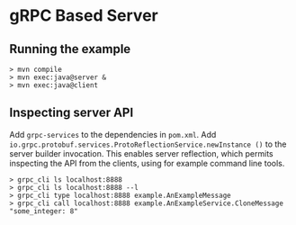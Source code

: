 # gRPC Based Server

## Running the example

```
> mvn compile
> mvn exec:java@server &
> mvn exec:java@client
```

## Inspecting server API

Add `grpc-services` to the dependencies in `pom.xml`.
Add `io.grpc.protobuf.services.ProtoReflectionService.newInstance ()` to the server builder invocation.
This enables server reflection, which permits inspecting the API from the clients, using for example command line tools.

```
> grpc_cli ls localhost:8888
> grpc_cli ls localhost:8888 --l
> grpc_cli type localhost:8888 example.AnExampleMessage
> grpc_cli call localhost:8888 example.AnExampleService.CloneMessage "some_integer: 8"
```
